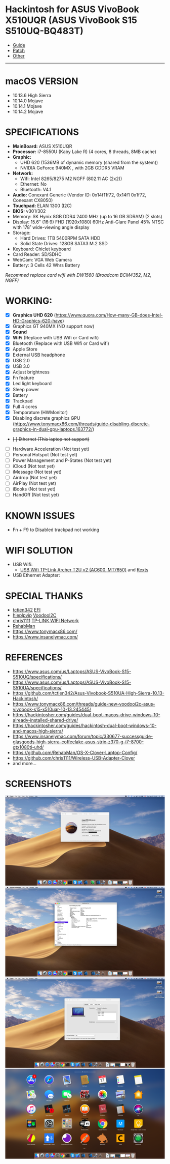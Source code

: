 # Hackintosh for ASUS VivoBook X510UQR (ASUS VivoBook S15 S510UQ-BQ483T)

- [Guide](Guide.md)
- [Patch](Patch.md)
- [Other](Other.md)

---

# macOS VERSION
- 10.13.6 High Sierra
- 10.14.0 Mojave
- 10.14.1 Mojave
- 10.14.2 Mojave

# SPECIFICATIONS

- **MainBoard:** ASUS X510UQR
- **Processor:** i7-8550U (Kaby Lake R) (4 cores, 8 threads, 8MB cache)
- **Graphic:** 
  + UHD 620 (1536MB of dynamic memory (shared from the system))
  + NVIDIA GeForce 940MX , with 2GB GDDR5 VRAM
- **Network:**
  + Wifi: Intel 8265/8275 M2 NGFF (802.11 AC (2x2))
  + Ethernet: No
  + Bluetooth: V4.1
- **Audio:** Conexant Generic (Vendor ID: 0x14f11f72, 0x14f1 0x1f72, Conexant CX8050)
- **Touchpad:** ELAN 1300 (I2C)
- **BIOS:** v301/302
- Memory: SK Hynix 8GB DDR4 2400 MHz (up to 16 GB SDRAM) (2 slots)
- Display: 15.6" (16:9) FHD (1920x1080) 60Hz Anti-Glare Panel 45% NTSC with 178˚ wide-viewing angle display
- Storage:
  + Hard Drives: 1TB 5400RPM SATA HDD
  + Solid State Drives: 128GB SATA3 M.2 SSD
- Keyboard: Chiclet keyboard
- Card Reader: SD/SDHC
- WebCam: VGA Web Camera
- Battery: 3 Cells 42 Whrs Battery

_Recommed replace card wifi with DW1560 (Broadcom BCM4352, M2, NGFF)_

# WORKING:
- [x] **Graphics UHD 620** (https://www.quora.com/How-many-GB-does-Intel-HD-Graphics-620-have)
- [x] Graphics GT 940MX (NO support now)
- [x] **Sound**
- [x] **WiFi** (Replace with USB Wifi or Card wifi)
- [x] Bluetooth (Replace with USB Wifi or Card wifi)
- [x] Apple Store
- [x] External USB headphone
- [x] USB 2.0
- [x] USB 3.0
- [x] Adjust brightness
- [x] Fn feature
- [x] Led light keyboard
- [x] Sleep power
- [x] Battery
- [x] Trackpad
- [x] Full 4 cores
- [x] Temporature (HWMonitor)
- [x] Disabling discrete graphics GPU (https://www.tonymacx86.com/threads/guide-disabling-discrete-graphics-in-dual-gpu-laptops.163772/)
- ~~[ ] Ethernet (This laptop not support)~~
- [ ] Hardware Acceleration (Not test yet)
- [ ] Personal Hotspot (Not test yet)
- [ ] Power Management and P-States (Not test yet)
- [ ] iCloud (Not test yet)
- [ ] iMessage (Not test yet)
- [ ] Airdrop (Not test yet)
- [ ] AirPlay (Not test yet)
- [ ] iBooks (Not test yet)
- [ ] HandOff (Not test yet)

# KNOWN ISSUES
- Fn + F9 to Disabled trackpad not working

# WIFI SOLUTION
- USB Wifi:
  + [USB Wifi TP-Link Archer T2U v2 (AC600, MT7650)](https://www.tp-link.com/en/products/details/cat-11_Archer-T2U.html) and [Kexts](https://github.com/chris1111/TP-LINK-WIFI-Network-macOS)
- USB Ethernet Adapter:

# SPECIAL THANKS
- [tctien342](https://github.com/tctien342/) [EFI](https://github.com/tctien342/Asus-Vivobook-S510UA-High-Sierra-10.13-Hackintosh)
- [hieplpvip](https://github.com/hieplpvip/) [VoodooI2C](https://github.com/hieplpvip/VoodooI2C)
- [chris1111](https://github.com/chris1111/) [TP-LINK WIFI Network](https://github.com/chris1111/TP-LINK-WIFI-Network-macOS)
- [RehabMan](https://github.com/RehabMan/)
- https://www.tonymacx86.com/
- https://www.insanelymac.com/

# REFERENCES
- https://www.asus.com/us/Laptops/ASUS-VivoBook-S15-S510UQ/specifications/
- https://www.asus.com/us/Laptops/ASUS-VivoBook-S15-S510UA/specifications/
- https://github.com/tctien342/Asus-Vivobook-S510UA-High-Sierra-10.13-Hackintosh/
- https://www.tonymacx86.com/threads/guide-new-voodooi2c-asus-vivobook-s15-x510uar-10-13.245445/
- https://hackintosher.com/guides/dual-boot-macos-drive-windows-10-already-installed-shared-drive/
- https://hackintosher.com/guides/hackintosh-dual-boot-windows-10-and-macos-high-sierra/
- https://www.insanelymac.com/forum/topic/330677-successguide-glasgoods-high-sierra-coffeelake-asus-strix-z370-g-i7-8700-gtx1080ti-uhd/
- https://github.com/RehabMan/OS-X-Clover-Laptop-Config/
- https://github.com/chris1111/Wireless-USB-Adapter-Clover
- and more...

# SCREENSHOTS

![Overview](SCREENSHOTS/1.png)
![Overview](SCREENSHOTS/2.png)
![Overview](SCREENSHOTS/3.png)
![Overview](SCREENSHOTS/4.png)
